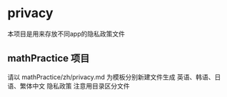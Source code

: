 # privacy
本项目是用来存放不同app的隐私政策文件

## mathPractice 项目
请以 mathPractice/zh/privacy.md 为模板分别新建文件生成 英语、韩语、日语、繁体中文 隐私政策 注意用目录区分文件
